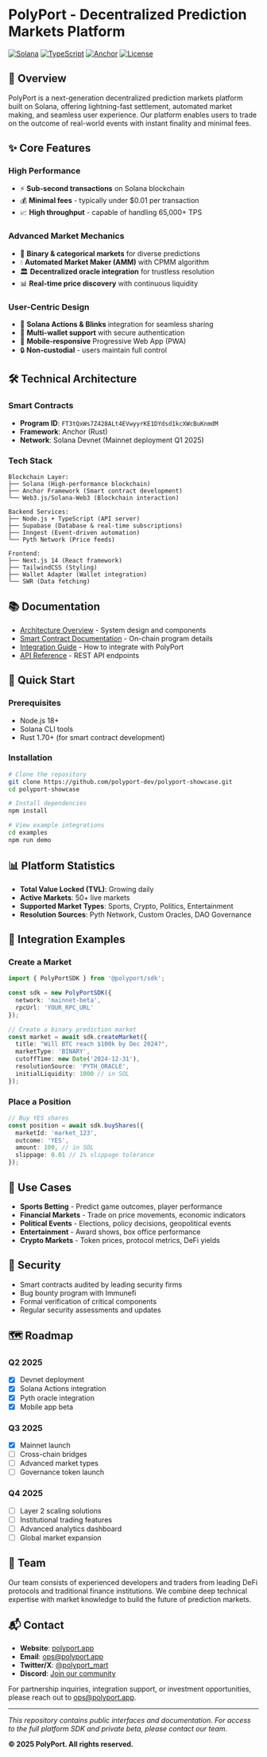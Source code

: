 # PolyPort - Decentralized Prediction Markets Platform

[![Solana](https://img.shields.io/badge/Solana-Mainnet%20Ready-9945FF?style=for-the-badge&logo=solana)](https://solana.com)
[![TypeScript](https://img.shields.io/badge/TypeScript-5.0%2B-blue?style=for-the-badge&logo=typescript)](https://www.typescriptlang.org/)
[![Anchor](https://img.shields.io/badge/Anchor-0.30.1-red?style=for-the-badge)](https://www.anchor-lang.com/)
[![License](https://img.shields.io/badge/License-Proprietary-green?style=for-the-badge)](./LICENSE)

## 🚀 Overview

PolyPort is a next-generation decentralized prediction markets platform built on Solana, offering lightning-fast settlement, automated market making, and seamless user experience. Our platform enables users to trade on the outcome of real-world events with instant finality and minimal fees.

## ✨ Core Features

### High Performance
- ⚡ **Sub-second transactions** on Solana blockchain
- 💰 **Minimal fees** - typically under $0.01 per transaction
- 📈 **High throughput** - capable of handling 65,000+ TPS

### Advanced Market Mechanics
- 🔮 **Binary & categorical markets** for diverse predictions
- 💧 **Automated Market Maker (AMM)** with CPMM algorithm
- 🏛️ **Decentralized oracle integration** for trustless resolution
- 📊 **Real-time price discovery** with continuous liquidity

### User-Centric Design
- 🎯 **Solana Actions & Blinks** integration for seamless sharing
- 👛 **Multi-wallet support** with secure authentication
- 📱 **Mobile-responsive** Progressive Web App (PWA)
- 🔒 **Non-custodial** - users maintain full control

## 🛠 Technical Architecture

### Smart Contracts
- **Program ID**: `FT3tQxWs7Z428ALt4EVwyyrKE1DYdsd1kcXWcBuKnmdM`
- **Framework**: Anchor (Rust)
- **Network**: Solana Devnet (Mainnet deployment Q1 2025)

### Tech Stack
```
Blockchain Layer:
├── Solana (High-performance blockchain)
├── Anchor Framework (Smart contract development)
└── Web3.js/Solana-Web3 (Blockchain interaction)

Backend Services:
├── Node.js + TypeScript (API server)
├── Supabase (Database & real-time subscriptions)
├── Inngest (Event-driven automation)
└── Pyth Network (Price feeds)

Frontend:
├── Next.js 14 (React framework)
├── TailwindCSS (Styling)
├── Wallet Adapter (Wallet integration)
└── SWR (Data fetching)
```

## 📚 Documentation

- [Architecture Overview](./docs/architecture.md) - System design and components
- [Smart Contract Documentation](./contracts/README.md) - On-chain program details
- [Integration Guide](./docs/integration.md) - How to integrate with PolyPort
- [API Reference](./docs/api-reference.md) - REST API endpoints

## 🔧 Quick Start

### Prerequisites
- Node.js 18+ 
- Solana CLI tools
- Rust 1.70+ (for smart contract development)

### Installation
```bash
# Clone the repository
git clone https://github.com/polyport-dev/polyport-showcase.git
cd polyport-showcase

# Install dependencies
npm install

# View example integrations
cd examples
npm run demo
```

## 📊 Platform Statistics

- **Total Value Locked (TVL)**: Growing daily
- **Active Markets**: 50+ live markets
- **Supported Market Types**: Sports, Crypto, Politics, Entertainment
- **Resolution Sources**: Pyth Network, Custom Oracles, DAO Governance

## 🤝 Integration Examples

### Create a Market
```typescript
import { PolyPortSDK } from '@polyport/sdk';

const sdk = new PolyPortSDK({
  network: 'mainnet-beta',
  rpcUrl: 'YOUR_RPC_URL'
});

// Create a binary prediction market
const market = await sdk.createMarket({
  title: "Will BTC reach $100k by Dec 2024?",
  marketType: 'BINARY',
  cutoffTime: new Date('2024-12-31'),
  resolutionSource: 'PYTH_ORACLE',
  initialLiquidity: 1000 // in SOL
});
```

### Place a Position
```typescript
// Buy YES shares
const position = await sdk.buyShares({
  marketId: 'market_123',
  outcome: 'YES',
  amount: 100, // in SOL
  slippage: 0.01 // 1% slippage tolerance
});
```

## 🎯 Use Cases

- **Sports Betting** - Predict game outcomes, player performance
- **Financial Markets** - Trade on price movements, economic indicators  
- **Political Events** - Elections, policy decisions, geopolitical events
- **Entertainment** - Award shows, box office performance
- **Crypto Markets** - Token prices, protocol metrics, DeFi yields

## 🔐 Security

- Smart contracts audited by leading security firms
- Bug bounty program with Immunefi
- Formal verification of critical components
- Regular security assessments and updates

## 🗺 Roadmap

### Q2 2025
- [x] Devnet deployment
- [x] Solana Actions integration
- [x] Pyth oracle integration
- [x] Mobile app beta

### Q3 2025
- [x] Mainnet launch
- [ ] Cross-chain bridges
- [ ] Advanced market types
- [ ] Governance token launch

### Q4 2025
- [ ] Layer 2 scaling solutions
- [ ] Institutional trading features
- [ ] Advanced analytics dashboard
- [ ] Global market expansion

## 👥 Team

Our team consists of experienced developers and traders from leading DeFi protocols and traditional finance institutions. We combine deep technical expertise with market knowledge to build the future of prediction markets.

## 📬 Contact

- **Website**: [polyport.app](https://polyport.app)
- **Email**: ops@polyport.app
- **Twitter/X**: [@polyport_mart](https://x.com/polyport_mart)
- **Discord**: [Join our community](https://discord.gg/polyport)

For partnership inquiries, integration support, or investment opportunities, please reach out to ops@polyport.app.

---

*This repository contains public interfaces and documentation. For access to the full platform SDK and private beta, please contact our team.*

**© 2025 PolyPort. All rights reserved.**

